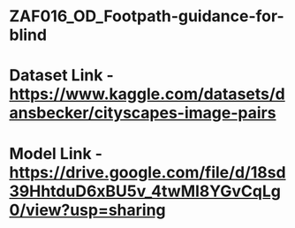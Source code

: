 # ZAF016_OD_Footpath-guidance-for-blind

# Dataset Link - https://www.kaggle.com/datasets/dansbecker/cityscapes-image-pairs

# Model Link - https://drive.google.com/file/d/18sd39HhtduD6xBU5v_4twMI8YGvCqLg0/view?usp=sharing
